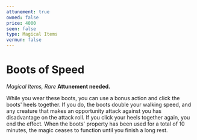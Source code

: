 ```yaml
---
attunement: true
owned: false
price: 4000
seen: false
type: Magical Items
vermun: false
---
```

# Boots of Speed

*Magical Items, Rare* **Attunement needed.**

While you wear these boots, you can use a bonus action and click the boots' heels together. If you do, the boots double your walking speed, and any creature that makes an opportunity attack against you has disadvantage on the attack roll. If you click your heels together again, you end the effect. When the boots' property has been used for a total of 10 minutes, the magic ceases to function until you finish a long rest.
